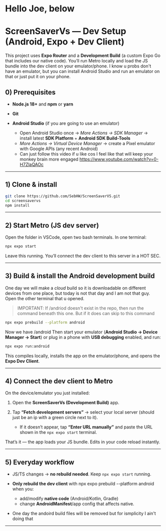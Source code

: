 # Hello Joe, below

# ScreenSaverVs — Dev Setup (Android, Expo + Dev Client)

This project uses **Expo Router** and a **Development Build** (a custom Expo Go that includes our native code).
You’ll run Metro locally and load the JS bundle into the dev client on your emulator/phone. I know u probs don't have an emulator, but you can install Android Studio and run an emulator on that or just put it on your phone.

## 0) Prerequisites

- **Node.js 18+** and **npm** or **yarn**
- **Git**
- **Android Studio** (if you are going to use an emulator)

  - Open Android Studio once → _More Actions → SDK Manager_ → install latest **SDK Platform** + **Android SDK Build-Tools**
  - _More Actions → Virtual Device Manager_ → create a Pixel emulator with Google APIs (any recent Android)
  - Can just follow this video if u like cos I feel like that will keep your monkey brain more engaged https://www.youtube.com/watch?v=0-H7ZlaQAOc

---

## 1) Clone & install

```bash
git clone https://github.com/SebHW/ScreenSaverVS.git
cd screensavervs
npm install
```

---

## 2) Start Metro (JS dev server)

Open the folder in VSCode, open two bash terminals. In one terminal:

```bash
npx expo start
```

Leave this running. You’ll connect the dev client to this server in a HOT SEC.

---

## 3) Build & install the Android **development build**

One day we will make a _cloud_ build so it is downloadable on different devices from one place, but today is not that day and I am not that guy. Open the other terminal that u opened.

> IMPORTANT: If /andriod doesn't exist in the repo, then run the command beneath this one. But if it does can skip to this command

```bash
npx expo prebuild --platform android
```

Now we have /android Then start your emulator (**Android Studio → Device Manager → Start**) or plug in a phone with **USB debugging** enabled, and run:

```bash
npx expo run:android
```

This compiles locally, installs the app on the emulator/phone, and opens the **Expo Dev Client**.

---

## 4) Connect the dev client to Metro

On the device/emulator you just installed:

1. Open the **ScreenSaverVs (Development Build)** app.
2. Tap **“Fetch development servers”** → select your local server (should just be an ip with a green circle next to it).

   - If it doesn’t appear, tap **“Enter URL manually”** and paste the URL shown in the `npx expo start` terminal.

That’s it — the app loads your JS bundle. Edits in your code reload instantly.

---

## 5) Everyday workflow

- JS/TS changes → **no rebuild needed**. Keep `npx expo start` running.
- **Only rebuild the dev client** with npx expo prebuild --platform android when you:

  - add/modify **native code** (Android/Kotlin, Gradle)
  - change **AndroidManifest**/app config that affects native.

- One day the andoird build files will be removed but for ismplicity I ain't doing that

---
